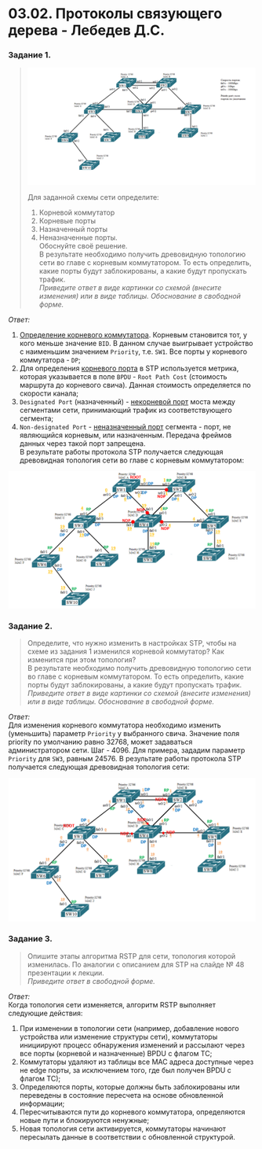 # 03.02. Протоколы связующего дерева - Лебедев Д.С.
### Задание 1.
>  ![](_attachments/0302-01-00.png)
> 
> Для заданной схемы сети определите:
> 1. Корневой коммутатор
> 2. Корневые порты
> 3. Назначенный порты
> 4. Неназначенные порты.  
> Обоснуйте своё решение.  
> В результате необходимо получить древовидную топологию сети во главе с корневым коммутатором. То есть определить, какие порты будут заблокированы, а какие будут пропускать трафик.  
> *Приведите ответ в виде картинки со схемой (внесите изменения) или в виде таблицы. Обоснование в свободной форме.*

*Ответ:*  
1. <u>Определение корневого коммутатора</u>. Корневым становится тот, у кого меньше значение `BID`. В данном случае выигрывает устройство с наименьшим значением `Priority`, т.е. `SW1`. Все порты у корневого коммутатора - `DP`;
2. Для определения <u>корневого порта</u> в STP используется метрика, которая указывается в поле `BPDU` - `Root Path Cost` (стоимость маршрута до корневого свича). Данная стоимость определяется по скорости канала;
3. `Designated Port` (назначенный) - <u>некорневой порт</u> моста между сегментами сети, принимающий трафик из соответствующего сегмента;
4. `Non-designated Port` - <u>неназначенный порт</u> сегмента - порт, не являющийся корневым, или назначенным. Передача фреймов данных через такой порт запрещена.  
В результате работы протокола STP получается следующая древовидная топология сети во главе с корневым коммутатором:  

![](_attachments/0302-01-01.png)  

### Задание 2.
> Определите, что нужно изменить в настройках STP, чтобы на схеме из задания 1 изменился корневой коммутатор?
> Как изменится при этом топология?  
> В результате необходимо получить древовидную топологию сети во главе с корневым коммутатором. То есть определить, какие порты будут заблокированы, а какие будут пропускать трафик.  
> *Приведите ответ в виде картинки со схемой (внесите изменения) или в виде таблицы. Обоснование в свободной форме.*

*Ответ:*  
Для изменения корневого коммутатора необходимо изменить (уменьшить) параметр `Priority` у выбранного свича. Значение поля priority по умолчанию равно 32768, может задаваться администратором сети. Шаг - 4096. 
Для примера, зададим параметр `Priority` для `SW3`, равным 24576.
В результате работы протокола STP получается следующая древовидная топология сети:

![](_attachments/0302-02-01.png)  
### Задание 3.
> Опишите этапы алгоритма RSTP для сети, топология которой изменилась. По аналогии с описанием для STP на слайде № 48 презентации к лекции.  
> *Приведите ответ в свободной форме.*

*Ответ:*  
Когда топология сети изменяется, алгоритм RSTP выполняет следующие действия:
1. При изменении в топологии сети (например, добавление нового устройства или изменение структуры сети), коммутаторы инициируют процесс обнаружения изменений и рассылают через все порты (корневой и назначенные) BPDU c флагом TC;
2. Коммутаторы удаляют из таблицы все MAC адреса доступные через не edge порты, за исключением того, где был получен BPDU c флагом TC);
3. Определяются порты, которые должны быть заблокированы или переведены в состояние пересчета на основе обновленной информации;
4. Пересчитываются пути до корневого коммутатора, определяются новые пути и блокируются ненужные;
5. Новая топология сети активируется, коммутаторы начинают пересылать данные в соответствии с обновленной структурой.
